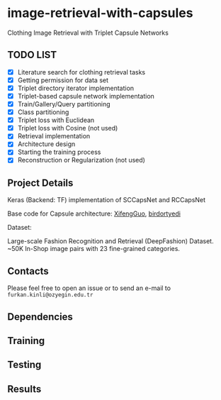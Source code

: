 # image-retrieval-with-capsules
Clothing Image Retrieval with Triplet Capsule Networks

## TODO LIST

- [x] Literature search for clothing retrieval tasks
- [x] Getting permission for data set
- [x] Triplet directory iterator implementation
- [x] Triplet-based capsule network implementation
- [x] Train/Gallery/Query partitioning
- [x] Class partitioning
- [x] Triplet loss with Euclidean
- [x] Triplet loss with Cosine (not used)
- [x] Retrieval implementation
- [x] Architecture design
- [x] Starting the training process
- [x] Reconstruction or Regularization (not used)

## Project Details

Keras (Backend: TF) implementation of SCCapsNet and RCCapsNet

Base code for Capsule architecture: [XifengGuo](https://github.com/XifengGuo/CapsNet-Keras), [birdortyedi](https://github.com/birdortyedi/fashion-caps-net)

Dataset: 

Large-scale Fashion Recognition and Retrieval (DeepFashion) Dataset. ~50K In-Shop image pairs with 23 fine-grained categories. 

## Contacts

Please feel free to open an issue or to send an e-mail to `furkan.kinli@ozyegin.edu.tr`

## Dependencies

## Training

## Testing

## Results

